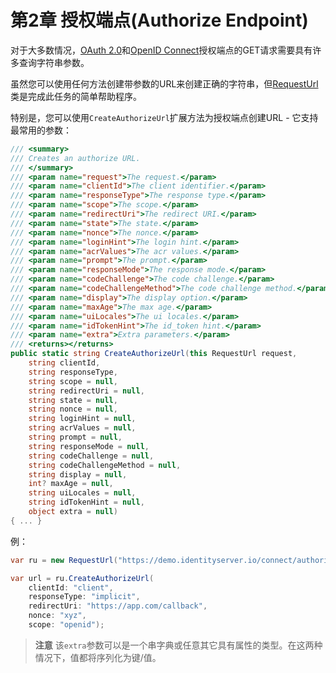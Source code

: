 # 第2章 授权端点(Authorize Endpoint)
对于大多数情况，[OAuth 2.0](https://tools.ietf.org/html/rfc6749#section-3.1)和[OpenID Connect](https://openid.net/specs/openid-connect-core-1_0.html#AuthorizationEndpoint)授权端点的GET请求需要具有许多查询字符串参数。

虽然您可以使用任何方法创建带参数的URL来创建正确的字符串，但[RequestUrl]()类是完成此任务的简单帮助程序。

特别是，您可以使用`CreateAuthorizeUrl`扩展方法为授权端点创建URL - 它支持最常用的参数：

``` C#
/// <summary>
/// Creates an authorize URL.
/// </summary>
/// <param name="request">The request.</param>
/// <param name="clientId">The client identifier.</param>
/// <param name="responseType">The response type.</param>
/// <param name="scope">The scope.</param>
/// <param name="redirectUri">The redirect URI.</param>
/// <param name="state">The state.</param>
/// <param name="nonce">The nonce.</param>
/// <param name="loginHint">The login hint.</param>
/// <param name="acrValues">The acr values.</param>
/// <param name="prompt">The prompt.</param>
/// <param name="responseMode">The response mode.</param>
/// <param name="codeChallenge">The code challenge.</param>
/// <param name="codeChallengeMethod">The code challenge method.</param>
/// <param name="display">The display option.</param>
/// <param name="maxAge">The max age.</param>
/// <param name="uiLocales">The ui locales.</param>
/// <param name="idTokenHint">The id_token hint.</param>
/// <param name="extra">Extra parameters.</param>
/// <returns></returns>
public static string CreateAuthorizeUrl(this RequestUrl request,
    string clientId,
    string responseType,
    string scope = null,
    string redirectUri = null,
    string state = null,
    string nonce = null,
    string loginHint = null,
    string acrValues = null,
    string prompt = null,
    string responseMode = null,
    string codeChallenge = null,
    string codeChallengeMethod = null,
    string display = null,
    int? maxAge = null,
    string uiLocales = null,
    string idTokenHint = null,
    object extra = null)
{ ... }
```   

例：

``` C#
var ru = new RequestUrl("https://demo.identityserver.io/connect/authorize");

var url = ru.CreateAuthorizeUrl(
    clientId: "client",
    responseType: "implicit",
    redirectUri: "https://app.com/callback",
    nonce: "xyz",
    scope: "openid");

```   

> **注意**
该`extra`参数可以是一个串字典或任意其它具有属性的类型。在这两种情况下，值都将序列化为键/值。